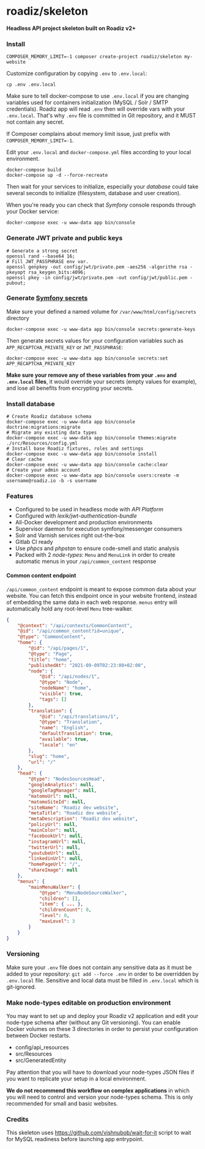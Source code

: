 # roadiz/skeleton
**Headless API project skeleton built on Roadiz v2+**

### Install

```shell
COMPOSER_MEMORY_LIMIT=-1 composer create-project roadiz/skeleton my-website
```

Customize configuration by copying `.env` to `.env.local`:

```shell
cp .env .env.local
```

Make sure to tell docker-compose to use `.env.local` if you are changing variables used for
containers initialization (MySQL / Solr / SMTP credentials). Roadiz app will read `.env` then will override vars with your `.env.local`. 
That's why `.env` file is committed in Git repository, and it MUST not contain any secret.

If Composer complains about memory limit issue, just prefix with `COMPOSER_MEMORY_LIMIT=-1`.

Edit your `.env.local` and `docker-compose.yml` files according to your local environment.

```shell
docker-compose build
docker-compose up -d --force-recreate
```

Then wait for your services to initialize, especially your *database* could take several seconds
to initialize (filesystem, database and user creation).

When you're ready you can check that *Symfony* console responds through your Docker service:

```shell
docker-compose exec -u www-data app bin/console
```

### Generate JWT private and public keys

```shell script
# Generate a strong secret
openssl rand --base64 16; 
# Fill JWT_PASSPHRASE env var.
openssl genpkey -out config/jwt/private.pem -aes256 -algorithm rsa -pkeyopt rsa_keygen_bits:4096;
openssl pkey -in config/jwt/private.pem -out config/jwt/public.pem -pubout;
```

### Generate [Symfony secrets](https://symfony.com/doc/current/configuration/secrets.html)

Make sure your defined a named volume for `/var/www/html/config/secrets` directory

```shell script
docker-compose exec -u www-data app bin/console secrets:generate-keys
```

Then generate secrets values for your configuration variables such as `APP_RECAPTCHA_PRIVATE_KEY` or `JWT_PASSPHRASE`:

```shell script
docker-compose exec -u www-data app bin/console secrets:set APP_RECAPTCHA_PRIVATE_KEY
```

**Make sure your remove any of these variables from your `.env` and `.env.local` files**, it would override your
secrets (empty values for example), and lose all benefits from encrypting your secrets.

### Install database

```shell
# Create Roadiz database schema
docker-compose exec -u www-data app bin/console doctrine:migrations:migrate
# Migrate any existing data types
docker-compose exec -u www-data app bin/console themes:migrate ./src/Resources/config.yml
# Install base Roadiz fixtures, roles and settings
docker-compose exec -u www-data app bin/console install
# Clear cache
docker-compose exec -u www-data app bin/console cache:clear
# Create your admin account
docker-compose exec -u www-data app bin/console users:create -m username@roadiz.io -b -s username
```

### Features

- Configured to be used in headless mode with *API Platform*
- Configured with *lexik/jwt-authentication-bundle*
- All-Docker development and production environments
- Supervisor daemon for execution symfony/messenger consumers
- Solr and Varnish services right out-the-box
- Gitlab CI ready
- Use *phpcs* and *phpstan* to ensure code-smell and static analysis
- Packed with 2 *node-types*: `Menu` and `MenuLink` in order to create automatic menus in your `/api/common_content` response

#### Common content endpoint

`/api/common_content` endpoint is meant to expose common data about your website.
You can fetch this endpoint once in your website frontend, instead of embedding the same data in each web response.
`menus` entry will automatically hold any root-level `Menu` tree-walker.

```json
{
    "@context": "/api/contexts/CommonContent",
    "@id": "/api/common_content?id=unique",
    "@type": "CommonContent",
    "home": {
        "@id": "/api/pages/1",
        "@type": "Page",
        "title": "home",
        "publishedAt": "2021-09-09T02:23:00+02:00",
        "node": {
            "@id": "/api/nodes/1",
            "@type": "Node",
            "nodeName": "home",
            "visible": true,
            "tags": []
        },
        "translation": {
            "@id": "/api/translations/1",
            "@type": "Translation",
            "name": "English",
            "defaultTranslation": true,
            "available": true,
            "locale": "en"
        },
        "slug": "home",
        "url": "/"
    },
    "head": {
        "@type": "NodesSourcesHead",
        "googleAnalytics": null,
        "googleTagManager": null,
        "matomoUrl": null,
        "matomoSiteId": null,
        "siteName": "Roadiz dev website",
        "metaTitle": "Roadiz dev website",
        "metaDescription": "Roadiz dev website",
        "policyUrl": null,
        "mainColor": null,
        "facebookUrl": null,
        "instagramUrl": null,
        "twitterUrl": null,
        "youtubeUrl": null,
        "linkedinUrl": null,
        "homePageUrl": "/",
        "shareImage": null
    },
    "menus": {
        "mainMenuWalker": {
            "@type": "MenuNodeSourceWalker",
            "children": [],
            "item": { ... },
            "childrenCount": 0,
            "level": 0,
            "maxLevel": 3
        }
    }
}
```

### Versioning

Make sure your `.env` file does not contain any sensitive data as it must be added to your repository: `git add --force .env`
in order to be overridden by `.env.local` file.
Sensitive and local data must be filled in `.env.local` which is git-ignored. 

### Make node-types editable on production environment

You may want to set up and deploy your Roadiz v2 application and edit your node-type schema after (without any
Git versioning). You can enable Docker volumes on these 3 directories in order to persist your configuration between
Docker restarts.

- config/api_resources
- src/Resources
- src/GeneratedEntity

Pay attention that you will have to download your node-types JSON files if you want to replicate your setup in 
a local environment.

**We do not recommend this workflow on complex applications** in which you will need to control and version your node-types
schema. This is only recommended for small and basic websites.

### Credits

This skeleton uses https://github.com/vishnubob/wait-for-it script to wait for MySQL readiness before launching app entrypoint.

